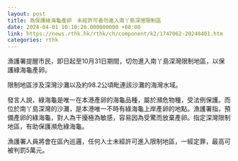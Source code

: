 ```yaml
---
layout: post
title: 為保護綠海龜產卵　未經許可者勿進入南丫島深灣限制區
date: 2024-04-01 10:10:28.000000000 +08:00
link: https://news.rthk.hk/rthk/ch/component/k2/1747062-20240401.htm
categories: rthk
---
```


漁護署提醒市民，即日起至10月31日期間，切勿進入南丫島深灣限制地區，以保護綠海龜產卵。

限制地區涉及深灣沙灘以及約98.2公頃毗連該沙灘的海灣水域。

發言人說，綠海龜是唯一在本港產卵的海龜品種，屬於瀕危物種，受法例保護。而位於南丫島深灣的沙灘，是本港唯一不時有綠海龜上岸產卵的地點。漁護署指，預備產卵的綠海龜，對人為干擾極為敏感，容易因為受驚而放棄產卵。指定深灣限制地區，有助保護瀕危綠海龜。

漁護署人員將會在區內巡邏，任何人士未經許可進入限制地區，一經定罪，最高可被判罰5萬元。
